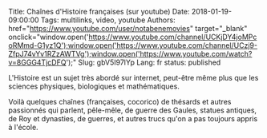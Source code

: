 Title: Chaînes d'Histoire françaises (sur youtube)
Date: 2018-01-19-09:00:00
Tags: multilinks, video, youtube
Authors: href="https://www.youtube.com/user/notabenemovies" target="_blank" onclick="window.open('https://www.youtube.com/channel/UCKjDY4joMPcoRMmd-G1yz1Q');window.open('https://www.youtube.com/channel/UCzj9-ZfpJ74vYv1RZzAWTVg');window.open('https://www.youtube.com/watch?v=8GGG4TjcDFQ');"
Slug: gbV5I97lYp
Lang: fr
status: published

L'Histoire est un sujet très abordé sur internet, peut-être même plus que les sciences physiques, biologiques et mathématiques.

Voilà quelques chaînes (françaises, cocorico) de thésards et autres passionnés qui parlent, pêle-mêle, de guerre des Gaules,
statues antiques, de Roy et dynasties, de guerres, et autres trucs qu'on a pas toujours appris à l'école.
